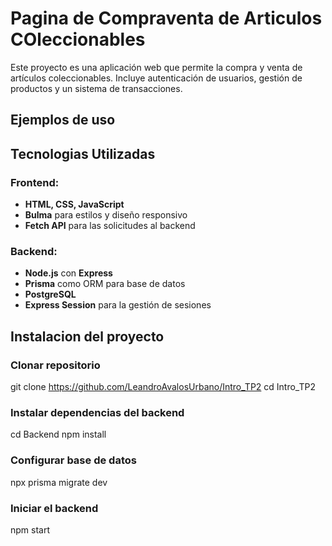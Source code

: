 # Pagina de Compraventa de Articulos COleccionables

Este proyecto es una aplicación web que permite la compra y venta de artículos coleccionables. Incluye autenticación de usuarios, gestión de productos y un sistema de transacciones.

## Ejemplos de uso

## Tecnologias Utilizadas

### Frontend:
- **HTML, CSS, JavaScript**
- **Bulma** para estilos y diseño responsivo
- **Fetch API** para las solicitudes al backend

### Backend:
- **Node.js** con **Express**
- **Prisma** como ORM para base de datos
- **PostgreSQL**
- **Express Session** para la gestión de sesiones

## Instalacion del proyecto

### Clonar repositorio
git clone https://github.com/LeandroAvalosUrbano/Intro_TP2
cd Intro_TP2

### Instalar dependencias del backend
cd Backend
npm install

### Configurar base de datos
npx prisma migrate dev

### Iniciar el backend
npm start

